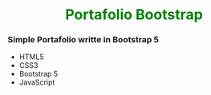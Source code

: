 <h1 align="center" style="color:green">Portafolio Bootstrap</h>
<br/>
<h3>Simple Portafolio writte in Bootstrap 5</h3>

* HTML5
* CSS3
* Bootstrap 5
* JavaScript
